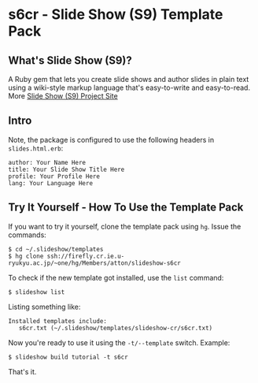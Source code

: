 # s6cr - Slide Show (S9) Template Pack

## What's Slide Show (S9)?

A Ruby gem that lets you create slide shows and author slides in plain text
using a wiki-style markup language that's easy-to-write and easy-to-read.
More [Slide Show (S9) Project Site](http://slideshow-s9.github.io)

## Intro

Note, the package is configured to use the following headers in `slides.html.erb`:

    author: Your Name Here
    title: Your Slide Show Title Here
    profile: Your Profile Here
    lang: Your Language Here

## Try It Yourself - How To Use the Template Pack

If you want to try it yourself, clone the template pack using `hg`. Issue the commands:

    $ cd ~/.slideshow/templates
    $ hg clone ssh://firefly.cr.ie.u-ryukyu.ac.jp/~one/hg/Members/atton/slideshow-s6cr

To check if the new template got installed, use the `list` command:

    $ slideshow list

Listing something like:

    Installed templates include:
       s6cr.txt (~/.slideshow/templates/slideshow-cr/s6cr.txt)

Now you're ready to use it using the `-t/--template` switch. Example:

    $ slideshow build tutorial -t s6cr

That's it.
